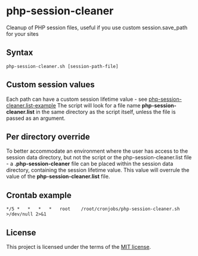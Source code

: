 # php-session-cleaner
Cleanup of PHP session files, useful if you use custom session.save_path for your sites

## Syntax
```
php-session-cleaner.sh [session-path-file]
```

## Custom session values
Each path can have a custom session lifetime value - see [php-session-cleaner.list-example](./php-session-cleaner.list-example)
The script will look for a file name **php-session-cleaner.list** in the same directory as the script itself, unless the file is passed as an argument.

## Per directory override
To better accommodate an environment where the user has access to the session data directory, but not the script or the php-session-cleaner.list file - a **.php-session-cleaner** file can be placed within the session data directory, containing the session lifetime value. This value will overrule the value of the **php-session-cleaner.list** file.

## Crontab example
```
*/5	*	*	*	*	root	/root/cronjobs/php-session-cleaner.sh >/dev/null 2>&1
```

## License
This project is licensed under the terms of the [MIT license](./LICENSE.txt).
